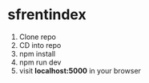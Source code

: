 # sfrentindex

1. Clone repo
2. CD into repo
3. npm install
4. npm run dev
5. visit **localhost:5000** in your browser
